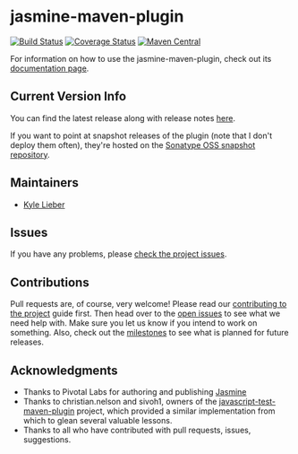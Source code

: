 jasmine-maven-plugin
====================

[![Build Status](https://secure.travis-ci.org/searls/jasmine-maven-plugin.svg?branch=master)](https://travis-ci.org/searls/jasmine-maven-plugin?branch=master) [![Coverage Status](https://coveralls.io/repos/searls/jasmine-maven-plugin/badge.png?branch=master)](https://coveralls.io/r/searls/jasmine-maven-plugin?branch=master) [![Maven Central](https://maven-badges.herokuapp.com/maven-central/com.github.searls/jasmine-maven-plugin/badge.svg)](https://maven-badges.herokuapp.com/maven-central/com.github.searls/jasmine-maven-plugin)

For information on how to use the jasmine-maven-plugin, check out its [documentation page](http://searls.github.com/jasmine-maven-plugin/).

## Current Version Info

You can find the latest release along with release notes [here](https://github.com/searls/jasmine-maven-plugin/releases).

If you want to point at snapshot releases of the plugin (note that I don't deploy them often), they're hosted on the [Sonatype OSS snapshot repository](https://oss.sonatype.org/service/local/repositories/snapshots).

## Maintainers
* [Kyle Lieber](http://kylelieber.com)

## Issues

If you have any problems, please [check the project issues](https://github.com/searls/jasmine-maven-plugin/issues).

## Contributions

Pull requests are, of course, very welcome! Please read our [contributing to the project](https://github.com/searls/jasmine-maven-plugin/wiki/Contributing-to-the-project) guide first. Then head over to the [open issues](https://github.com/searls/jasmine-maven-plugin/issues) to see what we need help with. Make sure you let us know if you intend to work on something. Also, check out the [milestones](https://github.com/searls/jasmine-maven-plugin/issues/milestones) to see what is planned for future releases.

## Acknowledgments
* Thanks to Pivotal Labs for authoring and publishing [Jasmine](http://github.com/pivotal/jasmine)
* Thanks to christian.nelson and sivoh1, owners of the [javascript-test-maven-plugin](http://code.google.com/p/javascript-test-maven-plugin/) project, which provided a similar implementation from which to glean several valuable lessons.
* Thanks to all who have contributed with pull requests, issues, suggestions.

